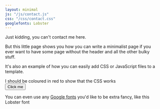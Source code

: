 ```yaml
---
layout: minimal
js: "/js/contact.js"
css: "/css/contact.css"
googlefonts: Lobster
---
```


Just kidding, you can't contact me here.  

But this little page shows you how you can write a minimalist page if you ever want to have some page without the header and all the other bulky stuff.

It's also an example of how you can easily add CSS or JavaScript files to a template.

<div id="contact-div">I should be coloured in red to show that the CSS works</div>

<button type="button" class="btn btn-default" id="contact-btn">
  Click me
</button>

<p id="googlefont-test">You can even use any <a href="http://www.google.com/fonts/">Google fonts</a> you'd like to be extra fancy, like this Lobster font</p>
